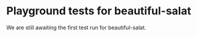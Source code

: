 # Playground tests for beautiful-salat
We are still awaiting the first test run for beautiful-salat.
